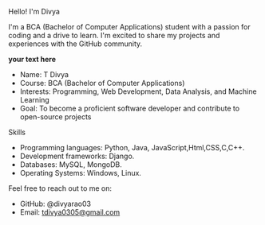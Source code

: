 Hello! I'm Divya

I'm a BCA (Bachelor of Computer Applications) student with a passion for coding and a drive to learn. I'm excited to share my projects and experiences with the GitHub community.

<span  color="blue"> **your text here**</span>
- Name: T Divya
- Course: BCA (Bachelor of Computer Applications)
- Interests: Programming, Web Development, Data Analysis, and Machine Learning
- Goal: To become a proficient software developer and contribute to open-source projects

Skills

- Programming languages: Python, Java, JavaScript,Html,CSS,C,C++.
- Development frameworks: Django.
- Databases: MySQL, MongoDB.
- Operating Systems: Windows, Linux.

Feel free to reach out to me on:

- GitHub: @divyarao03
- Email: tdivya0305@gmail.com

